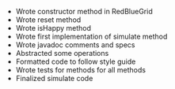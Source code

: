 - Wrote constructor method in RedBlueGrid
- Wrote reset method
- Wrote isHappy method
- Wrote first implementation of simulate method
- Wrote javadoc comments and specs
- Abstracted some operations
- Formatted code to follow style guide
- Wrote tests for methods for all methods
- Finalized simulate code